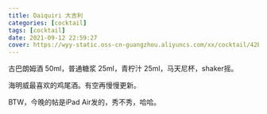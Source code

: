 ```yaml
---
title: Daiquiri 大吉利
categories: [cocktail]
tags: [cocktail]
date: 2021-09-12 22:59:27
cover: https://wyy-static.oss-cn-guangzhou.aliyuncs.com/xx/cocktail/42E26277-81B7-4FA8-A240-C19DA78903C2.jpeg?x-oss-process=style/cocktail
---
```


古巴朗姆酒 50ml，普通糖浆 25ml，青柠汁 25ml，马天尼杯，shaker摇。

海明威最喜欢的鸡尾酒。有空再慢慢更新。

BTW，今晚的帖是iPad Air发的，秀不秀，哈哈。

